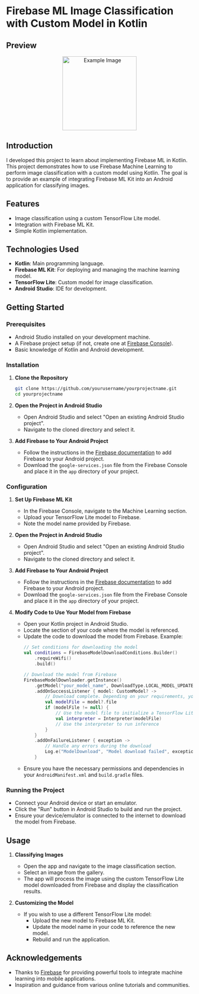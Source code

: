 # Firebase ML Image Classification with Custom Model in Kotlin

## Preview
<div align="center">
  <img src="https://github.com/Chlunidia/firebase-ml/assets/115222445/a62b5a8b-02e8-4411-89a5-a8847fe7c59d" alt="Example Image" width="200">
</div>

## Introduction
I developed this project to learn about implementing Firebase ML in Kotlin. This project demonstrates how to use Firebase Machine Learning to perform image classification with a custom model using Kotlin. The goal is to provide an example of integrating Firebase ML Kit into an Android application for classifying images.

## Features
- Image classification using a custom TensorFlow Lite model.
- Integration with Firebase ML Kit.
- Simple Kotlin implementation.

## Technologies Used
- **Kotlin**: Main programming language.
- **Firebase ML Kit**: For deploying and managing the machine learning model.
- **TensorFlow Lite**: Custom model for image classification.
- **Android Studio**: IDE for development.

## Getting Started

### Prerequisites
- Android Studio installed on your development machine.
- A Firebase project setup (if not, create one at [Firebase Console](https://console.firebase.google.com/)).
- Basic knowledge of Kotlin and Android development.

### Installation
1. **Clone the Repository**
   ```bash
   git clone https://github.com/yourusername/yourprojectname.git
   cd yourprojectname

2. **Open the Project in Android Studio**
   - Open Android Studio and select "Open an existing Android Studio project".
   - Navigate to the cloned directory and select it.

3. **Add Firebase to Your Android Project**
   - Follow the instructions in the [Firebase documentation](https://firebase.google.com/docs/android/setup) to add Firebase to your Android project.
   - Download the `google-services.json` file from the Firebase Console and place it in the `app` directory of your project.

### Configuration
1. **Set Up Firebase ML Kit**
   - In the Firebase Console, navigate to the Machine Learning section.
   - Upload your TensorFlow Lite model to Firebase.
   - Note the model name provided by Firebase.

2. **Open the Project in Android Studio**
   - Open Android Studio and select "Open an existing Android Studio project".
   - Navigate to the cloned directory and select it.

3. **Add Firebase to Your Android Project**
   - Follow the instructions in the [Firebase documentation](https://firebase.google.com/docs/android/setup) to add Firebase to your Android project.
   - Download the `google-services.json` file from the Firebase Console and place it in the `app` directory of your project.

4. **Modify Code to Use Your Model from Firebase**
   - Open your Kotlin project in Android Studio.
   - Locate the section of your code where the model is referenced.
   - Update the code to download the model from Firebase. Example:
     ```kotlin
     // Set conditions for downloading the model
     val conditions = FirebaseModelDownloadConditions.Builder()
         .requireWifi()
         .build()

     // Download the model from Firebase
     FirebaseModelDownloader.getInstance()
         .getModel("your_model_name", DownloadType.LOCAL_MODEL_UPDATE_IN_BACKGROUND, conditions)
         .addOnSuccessListener { model: CustomModel? ->
             // Download complete. Depending on your requirements, you could also check if the model is already downloaded.
             val modelFile = model?.file
             if (modelFile != null) {
                 // Use the model file to initialize a TensorFlow Lite interpreter
                 val interpreter = Interpreter(modelFile)
                 // Use the interpreter to run inference
             }
         }
         .addOnFailureListener { exception ->
             // Handle any errors during the download
             Log.e("ModelDownload", "Model download failed", exception)
         }
     ```
   - Ensure you have the necessary permissions and dependencies in your `AndroidManifest.xml` and `build.gradle` files.

### Running the Project
- Connect your Android device or start an emulator.
- Click the "Run" button in Android Studio to build and run the project.
- Ensure your device/emulator is connected to the internet to download the model from Firebase.

## Usage
1. **Classifying Images**
   - Open the app and navigate to the image classification section.
   - Select an image from the gallery.
   - The app will process the image using the custom TensorFlow Lite model downloaded from Firebase and display the classification results.

2. **Customizing the Model**
   - If you wish to use a different TensorFlow Lite model:
     - Upload the new model to Firebase ML Kit.
     - Update the model name in your code to reference the new model.
     - Rebuild and run the application.

## Acknowledgements
- Thanks to [Firebase](https://firebase.google.com/) for providing powerful tools to integrate machine learning into mobile applications.
- Inspiration and guidance from various online tutorials and communities.
